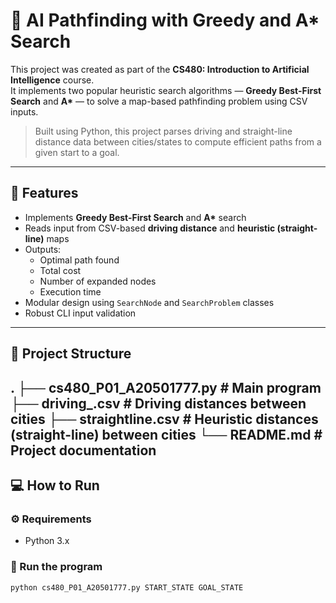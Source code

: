 # 🧠 AI Pathfinding with Greedy and A* Search

This project was created as part of the **CS480: Introduction to Artificial Intelligence** course.  
It implements two popular heuristic search algorithms — **Greedy Best-First Search** and **A\*** — to solve a map-based pathfinding problem using CSV inputs.

> Built using Python, this project parses driving and straight-line distance data between cities/states to compute efficient paths from a given start to a goal.

---

## 🚀 Features

- Implements **Greedy Best-First Search** and **A\*** search
- Reads input from CSV-based **driving distance** and **heuristic (straight-line)** maps
- Outputs:
  - Optimal path found
  - Total cost
  - Number of expanded nodes
  - Execution time
- Modular design using `SearchNode` and `SearchProblem` classes
- Robust CLI input validation

---

## 📁 Project Structure

.
├── cs480_P01_A20501777.py # Main program
├── driving_.csv # Driving distances between cities
├── straightline.csv # Heuristic distances (straight-line) between cities
└── README.md # Project documentation
---

## 💻 How to Run

### ⚙️ Requirements

- Python 3.x

### 🧾 Run the program

```bash
python cs480_P01_A20501777.py START_STATE GOAL_STATE
